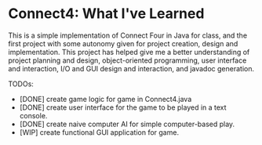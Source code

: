 # Connect4: What I've Learned
This is a simple implementation of Connect Four in Java for class, and the first project with some autonomy given for project creation, design and implementation.
This project has helped give me a better understanding of project planning and design, object-oriented programming, user interface and interaction, I/O and GUI design and interaction, and javadoc generation.  

TODOs:
- [DONE] create game logic for game in Connect4.java
- [DONE] create user interface for the game to be played in a text console.
- [DONE] create naive computer AI for simple computer-based play.
- [WIP] create functional GUI application for game.

